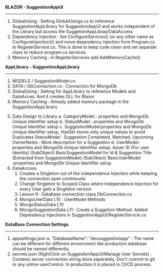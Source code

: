 **BLAZOR - SuggestionAppUI**
***
1. GlobalUsing : Setting GlobalUsings.cs to reference SuggestionAppLibrary for SuggestionAppUI and works independent of the Library but access the SuggetionAppLibray/DataAccess
2. Dependency Injection : Set ConfigureServices() (or any other name as ConfigureInjection()) and move dependency injection from Program.cs to RegisterService.cs.  This is done to keep code clean and set separate class to reduce program.cs services.
3. Memory Caching : in RegisterServices add AddMemoryCache()
   







**AppLibrary - SuggestionAppLibrary**
***

1. MODELS / SuggestionModel.cs
2. DATA / DbConnection.cs  : Connection for MongoDb
3. GlobalUsing : Setting for AppLibrary to reference Models and DataAcces. And it creates DLL for Blazor
4. Memory Caching : Already added memory package in the SuggesitonAppLibrary
 <PackageReference Include="Microsoft.Extensions.Caching.Memory" Version="6.0.0" />

5. Data Design to Library
	a. CategoryModel : properties and MongoDb Unique Identifier setup
	b. StatusModel :   properties and MongoDb Unique Identifier setup
	c. SuggestionModel:properties and MongoDb Unique Identifier setup, 
					   HasSet<strring> stores only unique values to avoid Duplicates
					   StatusModel : Suggestion Completed, Watched, Upcoming
					   OwnerNotes :  More description for a Suggestion
	d. UserModel:	   properties and MongoDb Unique Identifier setup, Azuer ID (For user Identity)
					   (SubObject) BasicSuggestionModel for Id & Suggestion Title (Extracted from SuggestionModel)
					   (SubObect) BasicUserModel :properties and MongoDb Unique Identifier setup 
6. DataAccess
	1. Creates a Singleton out of the independence Injection while keeping the conneciton open continously
	2. Change Singleton to Scoped Class where Independence Injection for every User gets a Singleton version 
	3. Lesson 9 : Database connection class DbConneciton.cs
	4. MongoUserData L10 : UserModel Methods
	5. MongoStatusData L10
	6. MongoSuggestionData L11 : Create a Suggetion Method. Added Dependency Injections in SuggestionAppUI/RegisterServcie.cs



**DataBase Connection Settings**
***
1. appsettings.json
	a. "DatabaseName": "devsuggestionapp" : The name can be different for different enviornment like production database should be named differently.
2. secrets.json (RightClick on SuggesitonAppUI/Manage User Secrets) : Contains server connection string store seperately. Don't commit to git or any online userControl. In production it is placed in CI/CD process.



	